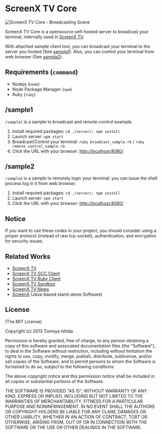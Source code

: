 # ScreenX TV Core

![ScreenX TV Core - Broadcasting Scene](https://dl.dropboxusercontent.com/u/2819285/screenxtv-core_ss-broadcast.png)

ScreenX TV Core is a opensource self-hosted server to broadcast your terminal, internally used in [ScreenX TV](http://screenx.tv/).

With attached sample client tool, you can broadcast your terminal to the server you hosted (See [sample1](https://github.com/screenxtv/screenxtv-core#sample1)). Also, you can control your terminal from web browser (See [sample2](https://github.com/screenxtv/screenxtv-core#sample2)).

## Requirements (`command`)

- Nodejs (`node`)
- Node Package Manager (`npm`)
- Ruby (`ruby`)

## /sample1

`/sample1` is a sample to broadcast and remote-control example.

1. Install required packages: `cd ./server/; npm install`
2. Launch server: `npm start`
3. Broadcast/Control your terminal: `ruby broadcast_sample.rb` / `ruby remote_control_sample.rb`
4. Click the URL with your browser: [http://localhost:8080/](http://localhost:8080/)

## /sample2

`/sample2` is a sample to remotely login your terminal; you can issue the shell process log in it from web browser.

1. Install required packages: `cd ./server/; npm install`
2. Launch server: `npm start`
3. Click the URL with your browser: [http://localhost:8080/](http://localhost:8080/)

## Notice

If you want to use these codes in your project, you should consider using a proper protocol (instead of raw tcp-socket), authentication, and encryption for security issues.

## Related Works

- [ScreenX TV](http://screenx.tv/)
- [ScreenX TV GCC Client](https://github.com/screenxtv/screenxtv-gcc-client)
- [ScreenX TV Ruby Client](https://github.com/screenxtv/screenxtv-ruby-client)
- [ScreenX TV Sandbox](https://github.com/screenxtv/screenxtv-sandbox)
- [ScreenX TV News](https://github.com/screenxtv/screenxtv-news)
- [ScreenX](https://github.com/screenxtv/screenx) (Java-based stand-alone Software)


## License

(The MIT License)

Copyright (c) 2013 Tomoya Ishida

Permission is hereby granted, free of charge, to any person obtaining a copy of this software and associated documentation files (the "Software"), to deal in the Software without restriction, including without limitation the rights to use, copy, modify, merge, publish, distribute, sublicense, and/or sell copies of the Software, and to permit persons to whom the Software is furnished to do so, subject to the following conditions:

The above copyright notice and this permission notice shall be included in all copies or substantial portions of the Software.

THE SOFTWARE IS PROVIDED "AS IS", WITHOUT WARRANTY OF ANY KIND, EXPRESS OR IMPLIED, INCLUDING BUT NOT LIMITED TO THE WARRANTIES OF MERCHANTABILITY, FITNESS FOR A PARTICULAR PURPOSE AND NONINFRINGEMENT. IN NO EVENT SHALL THE AUTHORS OR COPYRIGHT HOLDERS BE LIABLE FOR ANY CLAIM, DAMAGES OR OTHER LIABILITY, WHETHER IN AN ACTION OF CONTRACT, TORT OR OTHERWISE, ARISING FROM, OUT OF OR IN CONNECTION WITH THE SOFTWARE OR THE USE OR OTHER DEALINGS IN THE SOFTWARE.
